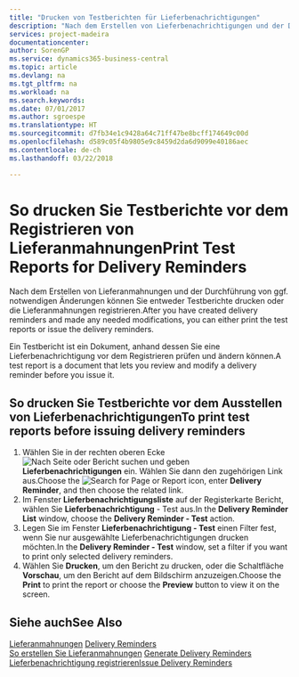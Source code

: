 ```yaml
---
title: "Drucken von Testberichten für Lieferbenachrichtigungen"
description: "Nach dem Erstellen von Lieferbenachrichtigungen und der Durchführung von ggf. erforderlichen Änderungen können Sie entweder Testberichte drucken oder die Lieferbenachrichtigungen ausstellen."
services: project-madeira
documentationcenter: 
author: SorenGP
ms.service: dynamics365-business-central
ms.topic: article
ms.devlang: na
ms.tgt_pltfrm: na
ms.workload: na
ms.search.keywords: 
ms.date: 07/01/2017
ms.author: sgroespe
ms.translationtype: HT
ms.sourcegitcommit: d7fb34e1c9428a64c71ff47be8bcff174649c00d
ms.openlocfilehash: d589c05f4b9805e9c8459d2da6d9099e40186aec
ms.contentlocale: de-ch
ms.lasthandoff: 03/22/2018

---
```

# <a name="print-test-reports-for-delivery-reminders"></a><span data-ttu-id="ae0c0-103">So drucken Sie Testberichte vor dem Registrieren von Lieferanmahnungen</span><span class="sxs-lookup"><span data-stu-id="ae0c0-103">Print Test Reports for Delivery Reminders</span></span>
<span data-ttu-id="ae0c0-104">Nach dem Erstellen von Lieferanmahnungen und der Durchführung von ggf. notwendigen Änderungen können Sie entweder Testberichte drucken oder die Lieferanmahnungen registrieren.</span><span class="sxs-lookup"><span data-stu-id="ae0c0-104">After you have created delivery reminders and made any needed modifications, you can either print the test reports or issue the delivery reminders.</span></span>  

<span data-ttu-id="ae0c0-105">Ein Testbericht ist ein Dokument, anhand dessen Sie eine Lieferbenachrichtigung vor dem Registrieren prüfen und ändern können.</span><span class="sxs-lookup"><span data-stu-id="ae0c0-105">A test report is a document that lets you review and modify a delivery reminder before you issue it.</span></span>  

## <a name="to-print-test-reports-before-issuing-delivery-reminders"></a><span data-ttu-id="ae0c0-106">So drucken Sie Testberichte vor dem Ausstellen von Lieferbenachrichtigungen</span><span class="sxs-lookup"><span data-stu-id="ae0c0-106">To print test reports before issuing delivery reminders</span></span>  

1.  <span data-ttu-id="ae0c0-107">Wählen Sie in der rechten oberen Ecke ![Nach Seite oder Bericht suchen](../../media/ui-search/search_small.png "Symbol nach Seite oder Bericht suchen") und geben **Lieferbenachrichtigungen** ein. Wählen Sie dann den zugehörigen Link aus.</span><span class="sxs-lookup"><span data-stu-id="ae0c0-107">Choose the ![Search for Page or Report](../../media/ui-search/search_small.png "Search for Page or Report icon") icon, enter **Delivery Reminder**, and then choose the related link.</span></span>  
2.  <span data-ttu-id="ae0c0-108">Im Fenster **Lieferbenachrichtigungsliste** auf der Registerkarte Bericht, wählen Sie **Lieferbenachrichtigung** - Test aus.</span><span class="sxs-lookup"><span data-stu-id="ae0c0-108">In the **Delivery Reminder List** window, choose the **Delivery Reminder - Test** action.</span></span>  
3.  <span data-ttu-id="ae0c0-109">Legen Sie im Fenster **Lieferbenachrichtigung - Test** einen Filter fest, wenn Sie nur ausgewählte Lieferbenachrichtigungen drucken möchten.</span><span class="sxs-lookup"><span data-stu-id="ae0c0-109">In the **Delivery Reminder - Test** window, set a filter if you want to print only selected delivery reminders.</span></span>  
4.  <span data-ttu-id="ae0c0-110">Wählen Sie **Drucken**, um den Bericht zu drucken, oder die Schaltfläche **Vorschau**, um den Bericht auf dem Bildschirm anzuzeigen.</span><span class="sxs-lookup"><span data-stu-id="ae0c0-110">Choose the **Print** to print the report or choose the **Preview** button to view it on the screen.</span></span>  

## <a name="see-also"></a><span data-ttu-id="ae0c0-111">Siehe auch</span><span class="sxs-lookup"><span data-stu-id="ae0c0-111">See Also</span></span>  
 <span data-ttu-id="ae0c0-112">[Lieferanmahnungen](delivery-reminders.md) </span><span class="sxs-lookup"><span data-stu-id="ae0c0-112">[Delivery Reminders](delivery-reminders.md) </span></span>  
 <span data-ttu-id="ae0c0-113">[So erstellen Sie Lieferanmahnungen](how-to-generate-delivery-reminders.md) </span><span class="sxs-lookup"><span data-stu-id="ae0c0-113">[Generate Delivery Reminders](how-to-generate-delivery-reminders.md) </span></span>  
 [<span data-ttu-id="ae0c0-114">Lieferbenachrichtigung registrieren</span><span class="sxs-lookup"><span data-stu-id="ae0c0-114">Issue Delivery Reminders</span></span>](how-to-issue-delivery-reminders.md)

